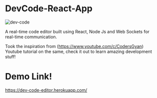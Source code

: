 # DevCode-React-App
![dev-code](https://user-images.githubusercontent.com/65762099/171924269-fa8f058a-299d-4839-8d57-fa02cbf8cb86.png)

A real-time code editor built using React, Node Js and Web Sockets for real-time communication.

Took the inspiration from (https://www.youtube.com/c/CodersGyan) Youtube tutorial on the same, check it out to learn amazing development stuff!

# Demo Link!
https://dev-code-editor.herokuapp.com/
